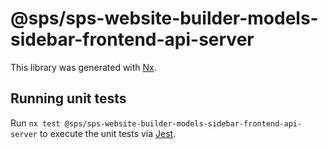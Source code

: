 # @sps/sps-website-builder-models-sidebar-frontend-api-server

This library was generated with [Nx](https://nx.dev).

## Running unit tests

Run `nx test @sps/sps-website-builder-models-sidebar-frontend-api-server` to execute the unit tests via [Jest](https://jestjs.io).
